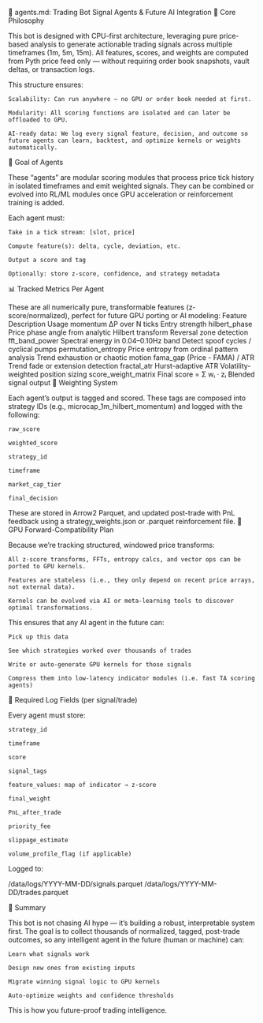 🤖 agents.md: Trading Bot Signal Agents & Future AI Integration
🧠 Core Philosophy

This bot is designed with CPU-first architecture, leveraging pure price-based analysis to generate actionable trading signals across multiple timeframes (1m, 5m, 15m).
All features, scores, and weights are computed from Pyth price feed only — without requiring order book snapshots, vault deltas, or transaction logs.

This structure ensures:

    Scalability: Can run anywhere — no GPU or order book needed at first.

    Modularity: All scoring functions are isolated and can later be offloaded to GPU.

    AI-ready data: We log every signal feature, decision, and outcome so future agents can learn, backtest, and optimize kernels or weights automatically.

🎯 Goal of Agents

These “agents” are modular scoring modules that process price tick history in isolated timeframes and emit weighted signals.
They can be combined or evolved into RL/ML modules once GPU acceleration or reinforcement training is added.

Each agent must:

    Take in a tick stream: [slot, price]

    Compute feature(s): delta, cycle, deviation, etc.

    Output a score and tag

    Optionally: store z-score, confidence, and strategy metadata

📊 Tracked Metrics Per Agent

These are all numerically pure, transformable features (z-score/normalized), perfect for future GPU porting or AI modeling:
Feature	Description	Usage
momentum	ΔP over N ticks	Entry strength
hilbert_phase	Price phase angle from analytic Hilbert transform	Reversal zone detection
fft_band_power	Spectral energy in 0.04–0.10Hz band	Detect spoof cycles / cyclical pumps
permutation_entropy	Price entropy from ordinal pattern analysis	Trend exhaustion or chaotic motion
fama_gap	(Price - FAMA) / ATR	Trend fade or extension detection
fractal_atr	Hurst-adaptive ATR	Volatility-weighted position sizing
score_weight_matrix	Final score = Σ wᵢ · zᵢ	Blended signal output
🧬 Weighting System

Each agent’s output is tagged and scored. These tags are composed into strategy IDs (e.g., microcap_1m_hilbert_momentum) and logged with the following:

    raw_score

    weighted_score

    strategy_id

    timeframe

    market_cap_tier

    final_decision

These are stored in Arrow2 Parquet, and updated post-trade with PnL feedback using a strategy_weights.json or .parquet reinforcement file.
🚀 GPU Forward-Compatibility Plan

Because we’re tracking structured, windowed price transforms:

    All z-score transforms, FFTs, entropy calcs, and vector ops can be ported to GPU kernels.

    Features are stateless (i.e., they only depend on recent price arrays, not external data).

    Kernels can be evolved via AI or meta-learning tools to discover optimal transformations.

This ensures that any AI agent in the future can:

    Pick up this data

    See which strategies worked over thousands of trades

    Write or auto-generate GPU kernels for those signals

    Compress them into low-latency indicator modules (i.e. fast TA scoring agents)

🧾 Required Log Fields (per signal/trade)

Every agent must store:

    strategy_id

    timeframe

    score

    signal_tags

    feature_values: map of indicator → z-score

    final_weight

    PnL_after_trade

    priority_fee

    slippage_estimate

    volume_profile_flag (if applicable)

Logged to:

/data/logs/YYYY-MM-DD/signals.parquet
/data/logs/YYYY-MM-DD/trades.parquet

🧠 Summary

This bot is not chasing AI hype — it’s building a robust, interpretable system first.
The goal is to collect thousands of normalized, tagged, post-trade outcomes, so any intelligent agent in the future (human or machine) can:

    Learn what signals work

    Design new ones from existing inputs

    Migrate winning signal logic to GPU kernels

    Auto-optimize weights and confidence thresholds

This is how you future-proof trading intelligence.
